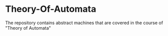 # Theory-Of-Automata

The repository contains abstract machines that are covered in the course of "Theory of Automata"
